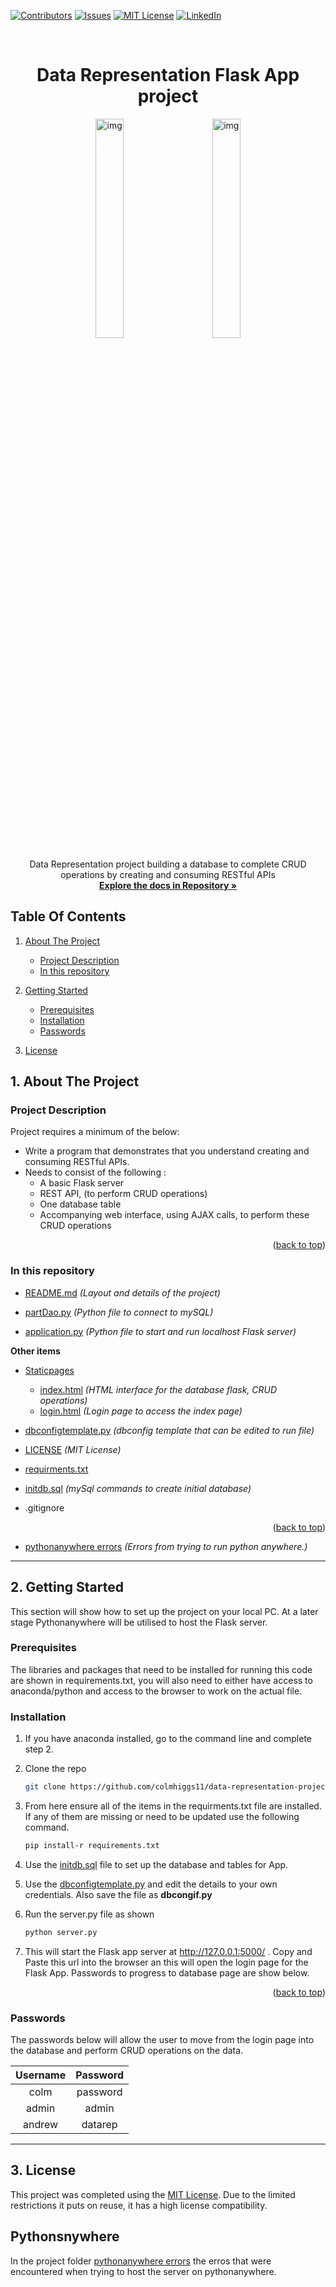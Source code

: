 <div id="top"></div>

<!-- PROJECT SHIELDS -->
[![Contributors][contributors-shield]][contributors-url]
[![Issues][issues-shield]][issues-url]
[![MIT License][license-shield]][license-url]
[![LinkedIn][linkedin-shield]][linkedin-url]

<!-- PROJECT LOGO -->
<br />
<div align="center">
  <a href="https://github.com/colmhiggs11/Machine_Learning_21_CH">
  </a>
  
<h1 align="center">Data Representation Flask App project  </h1>

  <img alt="img" src="https://miro.medium.com/max/792/1*lJ32Bl-lHWmNMUSiSq17gQ.png" width="30%">
&nbsp; &nbsp; &nbsp; &nbsp;
  <img alt="img" src="https://devopedia.org/images/article/140/9072.1547744489.png" width="30%">
</p>

<p align="center">
     Data Representation project building a database to complete CRUD operations by creating and consuming RESTful APIs
    <br />
    <a href="https://github.com/colmhiggs11/Machine_Learning_21_CH"><strong>Explore the docs in Repository »</strong></a>
    <br />

</div>



<!-- TABLE OF CONTENTS -->
## Table Of Contents

1. <a href="#1-about-the-project">About The Project</a>
    - <a href="#project-description">Project Description</a>
    - <a href="#in-this-repository">In this repository</a>
2. <a href="#2-getting-started">Getting Started</a>
    - <a href="#prerequisites">Prerequisites</a>
    - <a href="#installation">Installation</a>
    - <a href="#passwords">Passwords</a>

3. <a href="#6-license">License</a>

<!-- ABOUT THE PROJECT -->
## 1. About The Project

### Project Description
Project requires a minimum of the below:
- Write a program that demonstrates that you understand creating and consuming RESTful APIs.
- Needs to consist of the following :
  - A basic Flask server
  - REST API, (to perform CRUD operations)
  - One database table
  - Accompanying web interface, using AJAX calls, to perform these CRUD operations

<p align="right">(<a href="#top">back to top</a>)</p>

### In this repository

* [README.md](https://github.com/colmhiggs11/data-representation-project/blob/main/README.md) *(Layout and details of the project)*
* [partDao.py](https://github.com/colmhiggs11/data-representation-project/blob/main/partDao.py) *(Python file to connect to mySQL)*

* [application.py](https://github.com/colmhiggs11/data-representation-project/blob/main/application.py)  *(Python file to start and run localhost Flask server)*

**Other items**
* [Staticpages](https://github.com/colmhiggs11/data-representation-project/tree/main/Staticpages)
    * [index.html](https://github.com/colmhiggs11/data-representation-project/blob/main/Staticpages/index.html) *(HTML interface for the database flask, CRUD operations)*
    * [login.html](https://github.com/colmhiggs11/data-representation-project/blob/main/Staticpages/login.html) *(Login page to access the index page)*

* [dbconfigtemplate.py](https://github.com/colmhiggs11/data-representation-project/blob/main/dbconfigtemplate.py) *(dbconfig template that can be edited to run file)*

* [LICENSE](https://github.com/colmhiggs11/data-representation-project/blob/main/LICENSE) *(MIT License)*    
* [requirments.txt](https://github.com/colmhiggs11/data-representation-project/blob/main/requirements.txt)
* [initdb.sql](https://github.com/colmhiggs11/data-representation-project/blob/main/initdb.sql) *(mySql commands to create initial database)*

* .gitignore
<p align="right">(<a href="#top">back to top</a>)</p>

* [pythonanywhere errors](https://github.com/colmhiggs11/data-representation-project/blob/main/pythonanywhere-errors) *(Errors from trying to run python anywhere.)*

***

<!-- GETTING STARTED -->
## 2. Getting Started

This section will show how to set up the project on your local PC. At a later stage Pythonanywhere will be utilised to host the Flask server.

### **Prerequisites**

The libraries and packages that need to be installed for running this code are shown in requirements.txt, you will also need to either have access to anaconda/python and access to the browser   to work on the actual file.


### **Installation**

1. If you have anaconda installed, go to the command line and complete step 2.

2. Clone the repo
   ```sh
   git clone https://github.com/colmhiggs11/data-representation-project
   ```
3.  From here ensure all of the items in the requirments.txt file are installed. If any of them are missing or need to be updated use the following command.
    ```sh
    pip install-r requirements.txt 
    ```
4. Use the [initdb.sql](https://github.com/colmhiggs11/data-representation-project/blob/main/initdb.sql) file to set up the database and tables for App.

4. Use the [dbconfigtemplate.py](https://github.com/colmhiggs11/data-representation-project/blob/main/dbconfigtemplate.py) and edit the details to your own credentials. Also save the file as **dbcongif.py**

4. Run the server.py file as shown
   ```sh
   python server.py 
   ```
4. This will start the Flask app server at http://127.0.0.1:5000/ . Copy and Paste this url into the browser an this will open the login page for the Flask App. Passwords to progress to database page are show below. 


<p align="right">(<a href="#top">back to top</a>)</p>

### **Passwords**
The passwords below will allow the user to move from the login page into the database and perform CRUD operations on the data.

|Username|Password|
|:-------------:|:-------------:|
|colm|password|   
|admin|admin|   
|andrew|datarep|   

---

## 3.  License
This project was completed using the [MIT License](https://opensource.org/licenses/MIT). Due to the limited restrictions it puts on reuse, it has a high license compatibility.

## Pythonsnywhere
In the project folder [pythonanywhere errors](https://github.com/colmhiggs11/data-representation-project/blob/main/pythonanywhere-errors) the erros that were encountered when trying to host the server on pythonanywhere. 


<!-- MARKDOWN LINKS & IMAGES -->
<!-- <https://www.markdownguide.org/basic-syntax/#reference-style-links -->
[contributors-shield]: https://img.shields.io/github/contributors/colmhiggs11/data-representation-project.svg?style=for-the-badge
[contributors-url]: https://github.com/colmhiggs11/data-representation-project/graphs/contributors
[issues-shield]: https://img.shields.io/github/issues/colmhiggs11/data-representation-project.svg?style=for-the-badge
[issues-url]: https://github.com/colmhiggs11/data-representation-project/issues
[license-shield]: https://img.shields.io/github/license/colmhiggs11/data-representation-project.svg?style=for-the-badge
[license-url]: https://github.com/colmhiggs11/data-representation-project/blob/main/LICENSE
[linkedin-shield]: https://img.shields.io/badge/-LinkedIn-black.svg?style=for-the-badge&logo=linkedin&colorB=006
[linkedin-url]: https://linkedin.com/in/colm-higgins-3a776711b
[linkedin-shield]: https://img.shields.io/badge/-LinkedIn-black.svg?style=for-the-badge&logo=linkedin&colorB=006
[linkedin-url]: https://linkedin.com/in/colm-higgins-3a776711b
[product-screenshot]: images/screenshot.png
